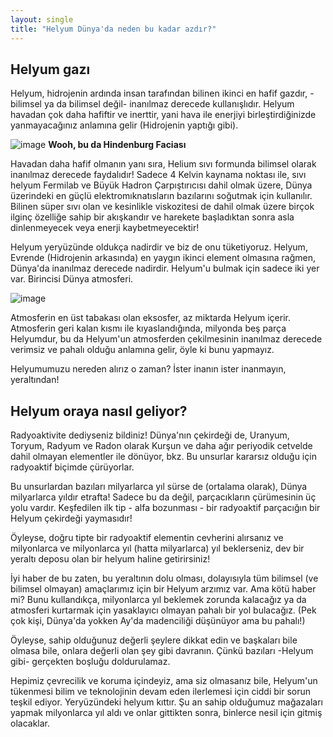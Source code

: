 ```yaml
---
layout: single
title: "Helyum Dünya'da neden bu kadar azdır?"
---
```


Helyum gazı
-
Helyum, hidrojenin ardında insan tarafından bilinen ikinci en hafif gazdır, -bilimsel ya da bilimsel değil- inanılmaz derecede kullanışlıdır. Helyum havadan çok daha hafiftir ve inerttir, yani hava ile enerjiyi birleştirdiğinizde yanmayacağınız anlamına gelir (Hidrojenin yaptığı gibi).

![image](http://dujye7n3e5wjl.cloudfront.net/photographs/1080-tall/time-100-influential-photos-sam-shere-hindenburg-disaster-26.jpg)
**Wooh, bu da Hindenburg Faciası**

Havadan daha hafif olmanın yanı sıra, Helium sıvı formunda bilimsel olarak inanılmaz derecede faydalıdır! Sadece 4 Kelvin kaynama noktası ile, sıvı helyum Fermilab ve Büyük Hadron Çarpıştırıcısı dahil olmak üzere, Dünya üzerindeki en güçlü elektromıknatısların bazılarını soğutmak için kullanılır. Bilinen süper sıvı olan ve kesinlikle viskozitesi de dahil olmak üzere birçok ilginç özelliğe sahip bir akışkandır ve harekete başladıktan sonra asla dinlenmeyecek veya enerji kaybetmeyecektir!

Helyum yeryüzünde oldukça nadirdir ve biz de onu tüketiyoruz. Helyum, Evrende (Hidrojenin arkasında) en yaygın ikinci element olmasına rağmen, Dünya'da inanılmaz derecede nadirdir. Helyum'u bulmak için sadece iki yer var. Birincisi Dünya atmosferi.

![image](https://upload.wikimedia.org/wikipedia/commons/b/be/Top_of_Atmosphere.jpg)

Atmosferin en üst tabakası olan eksosfer, az miktarda Helyum içerir. Atmosferin geri kalan kısmı ile kıyaslandığında, milyonda beş parça Helyumdur, bu da Helyum'un atmosferden çekilmesinin inanılmaz derecede verimsiz ve pahalı olduğu anlamına gelir, öyle ki bunu yapmayız.

Helyumumuzu nereden alırız o zaman? İster inanın ister inanmayın, yeraltından!

Helyum oraya nasıl geliyor?
-
Radyoaktivite dediyseniz bildiniz! Dünya'nın çekirdeği de, Uranyum, Toryum, Radyum ve Radon olarak Kurşun ve daha ağır periyodik cetvelde dahil olmayan elementler ile dönüyor, bkz. Bu unsurlar kararsız olduğu için radyoaktif biçimde çürüyorlar.

Bu unsurlardan bazıları milyarlarca yıl sürse de (ortalama olarak), Dünya milyarlarca yıldır etrafta! Sadece bu da değil, parçacıkların çürümesinin üç yolu vardır. Keşfedilen ilk tip - alfa bozunması - bir radyoaktif parçacığın bir Helyum çekirdeği yaymasıdır!

Öyleyse, doğru tipte bir radyoaktif elementin cevherini alırsanız ve milyonlarca ve milyonlarca yıl (hatta milyarlarca) yıl beklerseniz, dev bir yeraltı deposu olan bir helyum haline getirirsiniz!

İyi haber de bu zaten, bu yeraltının dolu olması, dolayısıyla tüm bilimsel (ve bilimsel olmayan) amaçlarımız için bir Helyum arzımız var. Ama kötü haber mi? Bunu kullandıkça, milyonlarca yıl beklemek zorunda kalacağız ya da atmosferi kurtarmak için yasaklayıcı olmayan pahalı bir yol bulacağız. (Pek çok kişi, Dünya'da yokken Ay'da madenciliği düşünüyor ama bu pahalı!)

Öyleyse, sahip olduğunuz değerli şeylere dikkat edin ve başkaları bile olmasa bile, onlara değerli olan şey gibi davranın. Çünkü bazıları -Helyum gibi- gerçekten boşluğu doldurulamaz.

Hepimiz çevrecilik ve koruma içindeyiz, ama siz olmasanız bile, Helyum'un tükenmesi bilim ve teknolojinin devam eden ilerlemesi için ciddi bir sorun teşkil ediyor. Yeryüzündeki helyum kıttır. Şu an sahip olduğumuz mağazaları yapmak milyonlarca yıl aldı ve onlar gittikten sonra, binlerce nesil için gitmiş olacaklar.
